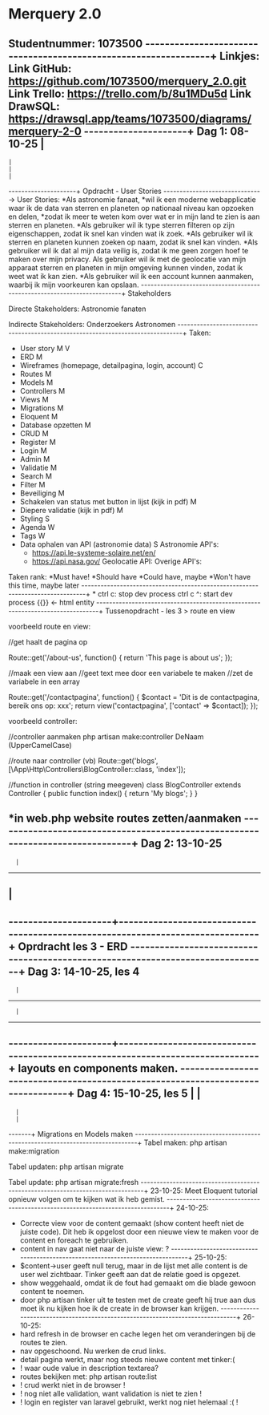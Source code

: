 Merquery 2.0
=================
Studentnummer: 1073500
----------------------------------------------------------------+
Linkjes:
Link GitHub: https://github.com/1073500/merquery_2.0.git
Link Trello: https://trello.com/b/8u1MDu5d
Link DrawSQL: https://drawsql.app/teams/1073500/diagrams/merquery-2-0
---------------------+
Dag 1: 08-10-25
    |
-----
    |
    |
    |
---------------------+
Opdracht - User Stories
------------------------------->
User Stories:
*Als astronomie fanaat, *wil ik een moderne webapplicatie waar ik de data van sterren en planeten op nationaal niveau kan opzoeken en delen, *zodat ik meer te weten kom over wat er in mijn land te zien is aan sterren en planeten.
*Als gebruiker wil ik type sterren filteren op zijn eigenschappen, zodat ik snel kan vinden wat ik zoek.
*Als gebruiker wil ik sterren en planeten kunnen zoeken op naam, zodat ik snel kan vinden.
*Als gebruiker wil ik dat al mijn data veilig is, zodat ik me geen zorgen hoef te maken over mijn privacy.
Als gebruiker wil ik met de geolocatie van mijn apparaat sterren en planeten in mijn omgeving kunnen vinden, zodat ik weet wat ik kan zien.
*Als gebruiker wil ik een account kunnen aanmaken, waarbij ik mijn voorkeuren kan opslaan.
------------------------------------------------------------------------+
Stakeholders

Directe Stakeholders:
Astronomie fanaten

Indirecte Stakeholders:
Onderzoekers
Astronomen
-------------------------------------------------------------------------------+
Taken:

- User story M V
- ERD M
- Wireframes (homepage, detailpagina, login, account) C
- Routes M
- Models M
- Controllers M
- Views M
- Migrations M
- Eloquent M
- Database opzetten M
- CRUD M
- Register M
- Login M
- Admin M
- Validatie M
- Search M
- Filter M
- Beveiliging M
- Schakelen van status met button in lijst (kijk in pdf) M
- Diepere validatie (kijk in pdf) M
- Styling S
- Agenda W
- Tags W
- Data ophalen van API (astronomie data) S
    Astronomie API's:
    - https://api.le-systeme-solaire.net/en/
    - https://api.nasa.gov/
    Geolocatie API:
    Overige API's:
  
Taken rank:
*Must have!
*Should have
*Could have, maybe
*Won't have this time, maybe later
-------------------------------------------------------------------------------+
*
ctrl c: stop dev process
ctrl c ^: start dev process
{{}} <- html entity
-------------------------------------------------------------------------------+
Tussenopdracht - les 3 > route en view

voorbeeld route en view:

//get haalt de pagina op

Route::get('/about-us', function() {
return 'This page is about us';
});

//maak een view aan
//geet text mee door een variabele te maken
//zet de variabele in een array

Route::get('/contactpagina', function() {
$contact = 'Dit is de contactpagina, bereik ons op: xxx';
return view('contactpagina', ['contact' => $contact]);
});

voorbeeld controller: 

//controller aanmaken
php artisan make:controller DeNaam (UpperCamelCase)

//route naar controller (vb)
Route::get('blogs', [\App\Http\Controllers\BlogController::class, 'index']);

//function in controller (string meegeven)
class BlogController extends Controller
{
public function index()
{
return 'My blogs';
}
}

*in web.php website routes zetten/aanmaken
-------------------------------------------------------------------------------+
Dag 2: 13-10-25 
-------
      |
-------
|
-------
---------------------+-------------------------------------------------------------------------------+
Oprdracht les 3 - ERD
-------------------------------------------------------------------------------+
Dag 3: 14-10-25, les 4
-------
      |
-------
      |
-------
---------------------+-------------------------------------------------------------------------------+
layouts en components maken.
-------------------------------------------------------------------------------+
Dag 4: 15-10-25, les 5
|     |
-------
      |
      |
-------+
Migrations en Models maken
-------------------------------------------------------------------------------+
Tabel maken:
php artisan make:migration

Tabel updaten:
php artisan migrate

Tabel update:
php artisan migrate:fresh
-------------------------------------------------------------------------------+
23-10-25:
Meet Eloquent tutorial opnieuw volgen om te kijken wat ik heb gemist.
-------------------------------------------------------------------------------+
24-10-25:
- Correcte view voor de content gemaakt (show content heeft niet de juiste code).
Dit heb ik opgelost door een nieuwe view te maken voor de content en foreach te gebruiken.
- content in nav gaat niet naar de juiste view: ?
-------------------------------------------------------------------------------+
25-10-25:
- $content->user geeft null terug, maar in de lijst met alle content is de user wel zichtbaar. Tinker geeft aan dat de relatie goed is opgezet.
- show weggehaald, omdat ik de fout had gemaakt om die blade gewoon content te noemen.
- door php artisan tinker uit te testen met de create geeft hij true aan dus moet ik nu kijken hoe ik de create in de browser kan krijgen.
-------------------------------------------------------------------------------+
26-10-25:
- hard refresh in de browser en cache legen het om veranderingen bij de routes te zien.
- nav opgeschoond. Nu werken de crud links.
- detail pagina werkt, maar nog steeds nieuwe content met tinker:(
- ! waar oude value in description textarea?
- routes bekijken met: php artisan route:list
- ! crud werkt niet in de browser !
- ! nog niet alle validation, want validation is niet te zien !
- ! login en register van laravel gebruikt, werkt nog niet helemaal :( !
